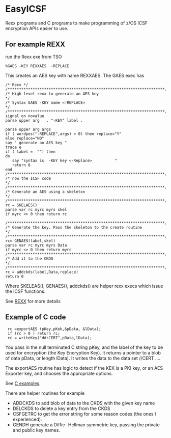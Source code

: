 # EasyICSF
Rexx programs and C programs to make programming of z/OS ICSF encryption APIs easier to use.

## For example REXX 
run the Rexx exe from TSO 
```
%GAES -KEY REXXAES  -REPLACE 
```
This creates an AES key with name REXXAES.
The GAES exec has 
```
/* Rexx */ 
/*********************************************************************/ 
/* High level rexx to generate an AES key                            */ 
/* Syntax GAES -KEY name <-REPLACE>                                  */ 
/*********************************************************************/ 
signal on novalue 
parse upper arg   . "-KEY" label . 
                                                                         
parse upper arg args 
if ( wordpos("-REPLACE",args) > 0) then replace="Y" 
else replace="NO" 
say " generate an AES key " 
trace e 
if ( label =  "") then 
do 
   say "syntax is  -KEY key <-Replace>          " 
   return 8 
end 
/*********************************************************************/ 
/* now the ICSF code                                                 */ 
/*********************************************************************/ 
/* Generate an AES using a skeleton                                  */ 
/*********************************************************************/ 
rc = SKELAES() 
parse var rc myrc myrs skel 
if myrc <> 0 then return rc 
                                                                             
/*********************************************************************/ 
/* Generate the key. Pass the skeleton to the create routine         */ 
/*********************************************************************/ 
rc= GENAES(label,skel) 
parse var rc myrc myrs Data 
if myrc <> 0 then return myrc 
/*********************************************************************/ 
/* Add it to the CKDS                                                */ 
/*********************************************************************/ 
rc = addckds(label,Data,replace) 
return 0 

```
Where SKELEAS(), GENAES(), addckds() are helper rexx execs which issue the ICSF functions. 


See [REXX](Rexx.md) for more details

## Example of C code

```
 rc =exportAES (pKey,pKek,&pData, &lData); 
 if (rc > 0 ) return rc; 
 rc = writeKey("dd:CERT",pData,lData); 
```
You pass in the null terminated C string pKey, and the label of the key to be used for 
encryption (the Key Encryption Key).  It returns a pointer to a blob of data pData,
or length lData).
It writes the data to the data set //CERT .... 

The exportAES routine has logic to detect if the KEK is a PKI key, or an AES Exporter key,
and chooses the appropriate options.

See [C examples](C.md). 

There are helper routines for example

- ADDCKDS to add blob of data to the CKDS with the given key name
- DELCKDS to delete a key entry from the CKDS 
- CSFGETRC to get the error string for some reason codes (the ones I experienced).
- GENDH generate a Diffie- Hellman symmetric key, passing the private and public key names.   
